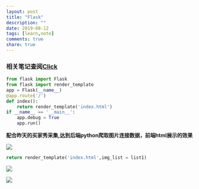 ```yaml
---
layout: post
title: "Flask"
description: ""
date: 2019-08-12
tags: [learn,note]
comments: true
share: true
---
```


### 相关笔记查阅[Click](http://www.liujiangblog.com/course/django/146)

```python
from flask import Flask
from flask import render_template
app = Flask(__name__)
@app.route('/')
def index():
    return render_template('index.html')
if __name__ == '__main__':
    app.debug = True
    app.run()
```

**配合昨天的买家秀采集,达到后端python爬取图片连接数据，前端html展示的效果**

![](https://gitee.com/hkslover/blog_img/raw/master/2019-08-12_115207.png)
```python
return render_template('index.html',img_list = list1)
```

![](https://gitee.com/hkslover/blog_img/raw/master/2019-08-12_114731.png)

![](https://gitee.com/hkslover/blog_img/raw/master/2019-08-12_115007.png)
